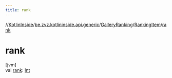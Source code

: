 ```yaml
---
title: rank
---
```

//[KotlinInside](../../../../index.html)/[be.zvz.kotlininside.api.generic](../../index.html)/[GalleryRanking](../index.html)/[RankingItem](index.html)/[rank](rank.html)



# rank



[jvm]\
val [rank](rank.html): [Int](https://kotlinlang.org/api/latest/jvm/stdlib/kotlin/-int/index.html)




